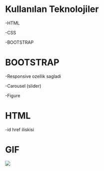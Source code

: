 # Kullanılan Teknolojiler

-HTML

-CSS

-BOOTSTRAP

# BOOTSTRAP

-Responsive ozellik sagladi

-Carousel (slider)

-Figure

# HTML

-id href iliskisi

# GIF
![](./img/bootstrap3.gif)


